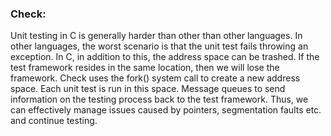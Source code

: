 ### Check:
  <p>Unit testing in C is generally harder than other than other languages.
  In other languages, the worst scenario is that the unit test fails throwing an exception. 
  In C, in addition to this, the address space can be trashed. 
  If the test framework resides in the same location, then we will lose the framework.
  Check uses the fork() system call to create a new address space. Each unit test is run in this space. Message queues to send information on the testing process back to the test framework. 
  Thus, we can effectively manage issues caused by pointers, segmentation faults etc. and continue testing. </p>
